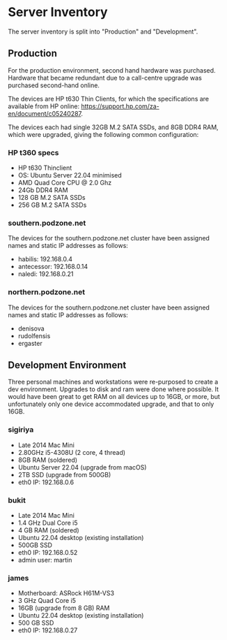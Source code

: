 # Server Inventory

The server inventory is split into "Production" and "Development".

## Production

For the production environment, second hand hardware was purchased. Hardware that became redundant due to a call-centre upgrade was purchased second-hand online.

The devices are HP t630 Thin Clients, for which the specifications are available from HP online: <https://support.hp.com/za-en/document/c05240287>.

The devices each had single 32GB M.2 SATA SSDs, and 8GB DDR4 RAM, which were upgraded, giving the following common configuration:

### HP t360 specs

- HP t630 Thinclient
- OS: Ubuntu Server 22.04 minimised
- AMD Quad Core CPU @ 2.0 Ghz
- 24Gb DDR4 RAM
- 128 GB M.2 SATA SSDs
- 256 GB M.2 SATA SSDs

### southern.podzone.net

The devices for the southern.podzone.net cluster have been assigned names and static IP addresses as follows:

- habilis: 192.168.0.4
- antecessor: 192.168.0.14
- naledi: 192.168.0.21

### northern.podzone.net

The devices for the southern.podzone.net cluster have been assigned names and static IP addresses as follows:

- denisova
- rudolfensis
- ergaster

## Development Environment

Three personal machines and workstations were re-purposed to create a dev environment. Upgrades to disk and ram were done where possible. It would have been great to get RAM on all devices up to 16GB, or more, but unfortunately only one device accommodated upgrade, and that to only 16GB.

### sigiriya

- Late 2014 Mac Mini
- 2.80GHz i5-4308U (2 core, 4 thread)
- 8GB RAM (soldered)
- Ubuntu Server 22.04 (upgrade from macOS)
- 2TB SSD (upgrade from 500GB)
- eth0 IP: 192.168.0.6

### bukit

- Late 2014 Mac Mini
- 1.4 GHz Dual Core i5
- 4 GB RAM (soldered)
- Ubuntu 22.04 desktop (existing installation)
- 500GB SSD
- eth0 IP: 192.168.0.52
- admin user: martin

### james

- Motherboard: ASRock H61M-VS3
- 3 GHz Quad Core i5
- 16GB (upgrade from 8 GB) RAM
- Ubuntu 22.04 desktop (existing installation)
- 500 GB SSD
- eth0 IP: 192.168.0.27

